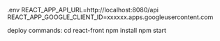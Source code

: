 .env
REACT_APP_API_URL=http://localhost:8080/api
REACT_APP_GOOGLE_CLIENT_ID=xxxxxx.apps.googleusercontent.com

deploy commands:
cd react-front
npm install
npm start
